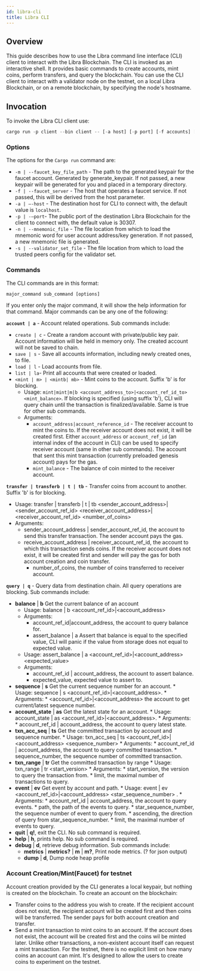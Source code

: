 ```yaml
---
id: libra-cli
title: Libra CLI
---
```

## Overview

This guide describes how to use the Libra command line interface (CLI) client to interact with the Libra Blockchain. The CLI is invoked as an interactive shell. It provides basic commands to create accounts, mint coins, perform transfers, and query the blockchain. You can use the CLI client to interact with a validator node on the testnet, on a local Libra Blockchain, or on a remote blockchain, by specifying the node's hostname. 

## Invocation
To invoke the Libra CLI client use:

```rust
cargo run -p client --bin client -- [-a host] [-p port] [-f accounts] [-d debug_port]

```

### Options

The options for the `Cargo run` command are:

* `-m | --faucet_key_file_path` - The path to the generated keypair for the faucet account. Generated by generate_keypair. If not passed, a new keypair will be generated for you and placed in a temporary directory.
* `-f | --faucet_server` - The host that operates a faucet service. If not passed, this will be derived from the host parameter.
* `-a | —-host` - The destination host for CLI to connect with, the default value is `localhost`.
* `-p | -—port`- The public port of the destination Libra Blockchain for the client to connect with, the default value is 30307.
* `-n | --mnemonic_file` - The file location from which to load the mnemonic word for user account address/key generation. If not passed, a new mnemonic file is generated.
* `-s | --validator_set_file` - The file location from which to load the trusted peers config for the validator set.

### Commands

The CLI commands are in this format:

```rust
major_command sub_command [options]
```

If you enter only the major command, it will show the help information for that command. Major commands can be any one of the following:

 **`account | a`** -  Account related operations. Sub commands include:
 
  * `create | c` -  Create a random account with private/public key pair. Account information will be held in memory only. The created account will not be saved to chain.
  * `save | s` - Save all accounts information, including newly created ones, to file.
  * `load | l` - Load accounts from file.
  * `list | la`- Print all accounts that were created or loaded.
  * `<mint | m> | <mintb| mb>` - Mint coins to the account. Suffix 'b' is for blocking.
      * Usage:  `mint|mint|m|b <account_address_to>|<account_ref_id_to> <mint_balance>`. If blocking is specified (using suffix 'b'), CLI will query chain until the transaction is finalized/available. Same is true for other sub commands.
      * Arguments:
          * `account_address|account_reference_id` - The receiver account to mint the coins to. If the receiver account does not exist, it will be created first. Either `account_address` or `account_ref_id` (an internal index of the account in CLI) can be used to specify receiver account (same in other sub commands). The account that sent this mint transaction (currently preloaded genesis account) pays for the gas.
          * `mint_balance` - The balance of coin minted to the receiver account.
          
**`transfer | transferb | t | tb`** - Transfer coins from account to another. Suffix 'b' is for blocking.

* Usage: transfer | transferb | t | tb <sender_account_address>|<sender_account_ref_id> <receiver_account_address>|<receiver_account_ref_id> <number_of_coins>
* Arguments:
   * sender_account_address | sender_account_ref_id, the account to send this transfer transaction. The sender account pays the gas.
   * receive_account_address | receiver_account_ref_id, the account to which this transaction sends coins. If the receiver account does not exist, it will be created first and sender will pay the gas for both account creation and coin transfer.
      * number_of_coins, the number of coins transferred to receiver account.
        
**`query | q`** - Query data from destination chain. All query operations are blocking. Sub commands include:

  * **balance** | **b**     Get the current balance of an account
      * Usage: balance | b <account_ref_id>|<account_address>
      * Arguments:
          * account_ref_id|account_address, the account to query balance for.
          * assert_balance | a    Assert that balance is equal to the specified value, CLI will panic if the value from storage does not equal to expected value.
      * Usage: assert_balance | a <account_ref_id>|<account_address> <expected_value>
      * Arguments:
          * account_ref_id | account_address, the account to assert balance.
          * expected_value, expected value to assert to.
  * **sequence** | **s**    Get the current sequence number for an account.
        * Usage: sequence | s <account_ref_id>|<account_address>.
        * Arguments:
            * <account_ref_id>|<account_address> the account to get current/latest sequence number.
  * **account_state** | **as**   Get the latest state for an account.
        * Usage: account_state | as <account_ref_id>|<account_address>.
        * Arguments:
            * account_ref_id | account_address, the account to query latest state.
  * **txn_acc_seq** | **ts**     Get the committed transaction by account and sequence number.
        * Usage: txn_acc_seq | ts <account_ref_id>|<account_address> <sequence_number>
        * Arguments:
            * account_ref_id | account_address, the account to query committed transaction.
            * sequence_number, the sequence number of committed transaction.
  * **txn_range** | **tr**    Get the committed transaction by range
        * Usage: txn_range | tr <start_version> <limit>
        * Arguments:
            * start_version, the version to query the transaction from.
            * limit, the maximal number of transactions to query.
  * **event** | **ev**    Get event by account and path.
        * Usage: event | ev <account_ref_id>|<account_address> <path> <star_sequence_number> <ascending> <limit>.
        * Arguments:
            * account_ref_id | account_address, the account to query events.
            * path, the path of the events to query.
            * star_sequence_number, the sequence number of event to query from.
            * ascending, the direction of query from star_sequence_number.
            * limit, the maximal number of events to query.
* **quit** | **q!**, exit the CLI. No sub command is required.
* **help** | **h**, prints help. No sub command is required.
* **debug** | **d**, retrieve debug information. Sub commands include:
    * **metrics** | **metrics?** | **m** | **m?**,  Print node metrics. (? for json output)
    * **dump** | **d**, Dump node heap profile

### Account Creation/Mint(Faucet) for testnet

Account creation provided by the CLI generates a local keypair, but nothing is created on the blockchain. To create an account on the blockchain:

* Transfer coins to the address you wish to create. If the recipient account does not exist, the recipient account will be created first and then coins will be transferred. The sender pays for both account creation and transfer.
* Send a mint transaction to mint coins to an account. If the account does not exist, the account will be created first and the coins wil be minted later. Unlike other transactions, a non-existent account itself can request a mint transaction.  For the testnet, there is no explicit limit on how many coins an account can mint. It's designed to allow the users to create coins to experiment on the testnet.



